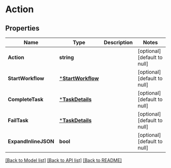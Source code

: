 # Action

## Properties
Name | Type | Description | Notes
------------ | ------------- | ------------- | -------------
**Action** | **string** |  | [optional] [default to null]
**StartWorkflow** | [***StartWorkflow**](StartWorkflow.md) |  | [optional] [default to null]
**CompleteTask** | [***TaskDetails**](TaskDetails.md) |  | [optional] [default to null]
**FailTask** | [***TaskDetails**](TaskDetails.md) |  | [optional] [default to null]
**ExpandInlineJSON** | **bool** |  | [optional] [default to null]

[[Back to Model list]](../README.md#documentation-for-models) [[Back to API list]](../README.md#documentation-for-api-endpoints) [[Back to README]](../README.md)

